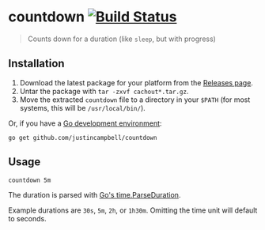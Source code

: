 # countdown [![Build Status](https://travis-ci.org/justincampbell/countdown.svg?branch=master)](https://travis-ci.org/justincampbell/countdown)

> Counts down for a duration (like `sleep`, but with progress)

## Installation

1. Download the latest package for your platform from the [Releases page](https://github.com/justincampbell/countdown/releases/latest).
2. Untar the package with `tar -zxvf cachout*.tar.gz`.
3. Move the extracted `countdown` file to a directory in your `$PATH` (for most systems, this will be `/usr/local/bin/`).

Or, if you have a [Go development environment](https://golang.org/doc/install):

```
go get github.com/justincampbell/countdown
```

## Usage

```
countdown 5m
```

The duration is parsed with [Go's time.ParseDuration](https://golang.org/pkg/time/#ParseDuration).

Example durations are `30s`, `5m`, `2h`, or `1h30m`. Omitting the time unit will default to seconds.
